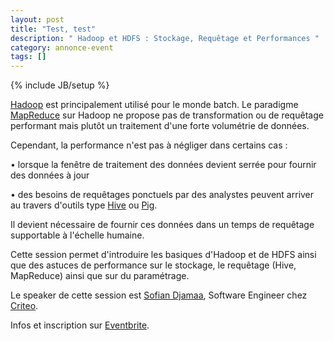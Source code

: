 ```yaml
---
layout: post
title: "Test, test"
description: " Hadoop et HDFS : Stockage, Requêtage et Performances "
category: annonce-event
tags: []
---
```

{% include JB/setup %}

[Hadoop](http://hadoop.apache.org/) est principalement utilisé pour le monde batch. Le paradigme [MapReduce](http://fr.wikipedia.org/wiki/MapReduce) sur Hadoop ne propose pas de transformation ou de requêtage performant mais plutôt un traitement d'une forte volumétrie de données. 
<!-- more -->
Cependant, la performance n'est pas à négliger dans certains cas : 

• lorsque la fenêtre de traitement des données devient serrée pour fournir des données à jour

• des besoins de requêtages ponctuels par des analystes peuvent arriver au travers d'outils type [Hive](http://hive.apache.org) ou [Pig](http://pig.apache.org).

Il devient nécessaire de fournir ces données dans un temps de requêtage supportable à l'échelle humaine.

Cette session permet d'introduire les basiques d'Hadoop et de HDFS ainsi que des astuces de performance sur le stockage, le requêtage (Hive, MapReduce) ainsi que sur du paramétrage.

Le speaker de cette session est [Sofian Djamaa](https://twitter.com/sdjamaa), Software Engineer chez [Criteo](http://www.criteo.com/fr/criteo).

Infos et inscription sur [Eventbrite](http://www.eventbrite.com/e/billets-perfug-hadoop-et-hdfs-stockage-requetage-et-performances-11299821069?aff=sitePerfug).

